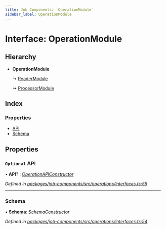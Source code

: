 ```yaml
---
title: Job Components: `OperationModule`
sidebar_label: OperationModule
---
```


# Interface: OperationModule

## Hierarchy

* **OperationModule**

  ↳ [ReaderModule](readermodule.md)

  ↳ [ProcessorModule](processormodule.md)

## Index

### Properties

* [API](operationmodule.md#optional-api)
* [Schema](operationmodule.md#schema)

## Properties

### `Optional` API

• **API**? : *[OperationAPIConstructor](../overview.md#operationapiconstructor)*

*Defined in [packages/job-components/src/operations/interfaces.ts:55](https://github.com/terascope/teraslice/blob/653cf7530/packages/job-components/src/operations/interfaces.ts#L55)*

___

###  Schema

• **Schema**: *[SchemaConstructor](../overview.md#schemaconstructor)*

*Defined in [packages/job-components/src/operations/interfaces.ts:54](https://github.com/terascope/teraslice/blob/653cf7530/packages/job-components/src/operations/interfaces.ts#L54)*
